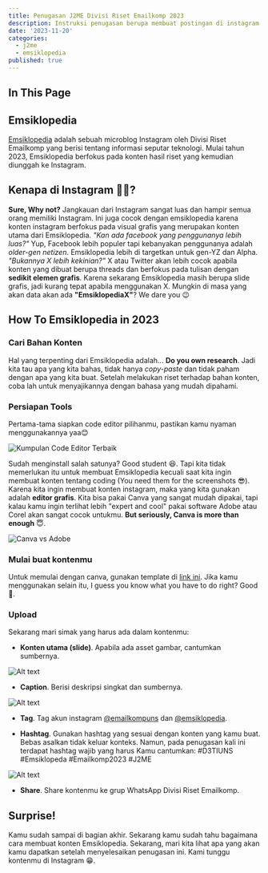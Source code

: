 ```yaml
---
title: Penugasan J2ME Divisi Riset Emailkomp 2023
description: Instruksi penugasan berupa membuat postingan di instagram
date: '2023-11-20'
categories:
  - j2me
  - emsiklopedia
published: true
---
```


## In This Page

## Emsiklopedia

[Emsiklopedia](https://instagram.com/emsiklopedia) adalah sebuah microblog Instagram oleh Divisi Riset Emailkomp yang berisi tentang informasi seputar teknologi. Mulai tahun 2023, Emsiklopedia berfokus pada konten hasil riset yang kemudian diunggah ke Instagram.

## Kenapa di Instagram 🤷‍♂️?

**Sure, Why not?** Jangkauan dari Instagram sangat luas dan hampir semua orang memiliki Instagram. Ini juga cocok dengan emsiklopedia karena konten instagram berfokus pada visual grafis yang merupakan konten utama dari Emsiklopedia. _"Kan ada facebook yang penggunanya lebih luas?"_ Yup, Facebook lebih populer tapi kebanyakan penggunanya adalah _older-gen netizen_. Emsiklopedia lebih di targetkan untuk gen-YZ dan Alpha. _"Bukannya X lebih kekinian?"_ X atau Twitter akan lebih cocok apabila konten yang dibuat berupa threads dan berfokus pada tulisan dengan **sedikit elemen grafis**. Karena sekarang Emsiklopedia masih berupa slide grafis, jadi kurang tepat apabila menggunakan X. Mungkin di masa yang akan data akan ada **"EmsiklopediaX"**? We dare you 😉

## How To Emsiklopedia in 2023

### Cari Bahan Konten

Hal yang terpenting dari Emsiklopedia adalah... **Do you own research**. Jadi kita tau apa yang kita bahas, tidak hanya _copy-paste_ dan tidak paham dengan apa yang kita buat. Setelah melakukan riset terhadap bahan konten, coba lah untuk menyajikannya dengan bahasa yang mudah dipahami.

### Persiapan Tools

Pertama-tama siapkan code editor pilihanmu, pastikan kamu nyaman menggunakannya yaa😊

![Kumpulan Code Editor Terbaik](https://usemynotes.com/wp-content/uploads/2021/03/Text-editor.jpg)

Sudah menginstall salah satunya? Good student 😆. Tapi kita tidak memerlukan itu untuk membuat Emsiklopedia kecuali saat kita ingin membuat konten tentang coding (You need them for the screenshots 😎). Karena kita ingin membuat konten instagram, maka yang kita gunakan adalah **editor grafis**. Kita bisa pakai Canva yang sangat mudah dipakai, tapi kalau kamu ingin terlihat lebih "expert and cool" pakai software Adobe atau Corel akan sangat cocok untukmu. **But seriously, Canva is more than enough** 😇.

![Canva vs Adobe](https://weignitegrowth.com/wp-content/uploads/2023/01/Adobe-Express-vs-Canva-Graphic-Design-Battle.jpg)

### Mulai buat kontenmu

Untuk memulai dengan canva, gunakan template di [link ini](https://www.canva.com/design/DAF04vQ6pVA/EmFSsl_NpmLH9UyUJZCoTQ/edit?utm_content=DAF04vQ6pVA&utm_campaign=designshare&utm_medium=link2&utm_source=sharebutton). Jika kamu menggunakan selain itu, I guess you know what you have to do right? Good 🤩. 

### Upload

Sekarang mari simak yang harus ada dalam kontenmu:

- **Konten utama (slide)**. Apabila ada asset gambar, cantumkan sumbernya.

![Alt text](/images/image.png)

- **Caption**. Berisi deskripsi singkat dan sumbernya.

![Alt text](/images/image-1.png)

- **Tag**. Tag akun instagram [@emailkompuns](https://instagram.com/emailkompuns) dan [@emsiklopedia](https://instagram.com/emsiklopedia).

- **Hashtag**. Gunakan hashtag yang sesuai dengan konten yang kamu buat. Bebas asalkan tidak keluar konteks. Namun, pada penugasan kali ini terdapat hashtag wajib yang harus Kamu cantumkan: #D3TIUNS #Emsiklopeda #Emailkomp2023 #J2ME

![Alt text](/images/image-2.png)

- **Share**. Share kontenmu ke grup WhatsApp Divisi Riset Emailkomp.

## Surprise!

Kamu sudah sampai di bagian akhir. Sekarang kamu sudah tahu bagaimana cara membuat konten Emsiklopedia. Sekarang, mari kita lihat apa yang akan kamu dapatkan setelah menyelesaikan penugasan ini. Kami tunggu kontenmu di Instagram 😁.
